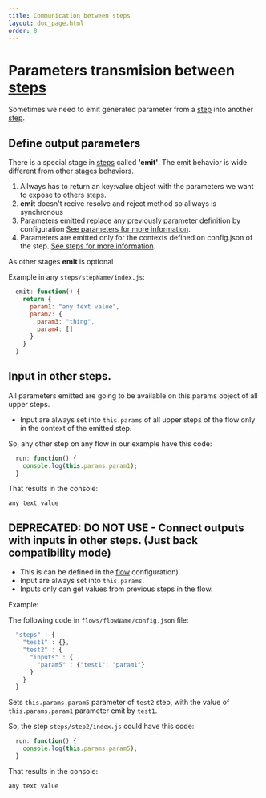 ```yaml
---
title: Communication between steps
layout: doc_page.html
order: 8
---
```


# Parameters transmision between [steps](./02-steps.md)

Sometimes we need to emit generated parameter from a [step](./02-steps.md) into another [step](./02-steps.md).

## Define output parameters

There is a special stage in [steps](./02-steps.md) called **'emit'**. The emit behavior is wide different from other stages behaviors.

   1. Allways has to return an key:value object with the parameters we want to expose to others steps.
   2. **emit** doesn't recive resolve and reject method so allways is synchronous
   3. Parameters emitted replace any previously parameter definition by configuration [See parameters for more information](./05-parameters.md).
   4. Parameters are emitted only for the contexts defined on config.json of the step. [See steps for more information](./02-steps.md).

As other stages **emit** is optional

Example in any `steps/stepName/index.js`:

```javascript
  emit: function() {
    return {
      param1: "any text value",
      param2: {
        param3: "thing",
        param4: []
      }
    }
  }
```

## Input in other steps.

All parameters emitted are going to be available on this.params object of all upper steps. 

- Input are always set into `this.params` of all upper steps of the flow only in the context of the emitted step.

So, any other step on any flow in our example have this code:

```javascript
  run: function() {
    console.log(this.params.param1);
  }
```

That results in the console:

```
any text value
```

## DEPRECATED: DO NOT USE - Connect outputs with inputs in other steps. (Just back compatibility mode)

- This is can be defined in the [flow](./03-flow.md) configuration).
- Input are always set into `this.params`.
- Inputs only can get values from previous steps in the flow.

Example:

The following code in `flows/flowName/config.json` file:

```javascript
  "steps" : {
    "test1" : {},
    "test2" : {
      "inputs" : {
        "param5" : {"test1": "param1"}
      }
    }
  }
```

Sets `this.params.param5` parameter of `test2` step, with the value of `this.params.param1` parameter emit by `test1`.

So, the step `steps/step2/index.js` could have this code:

```javascript
  run: function() {
    console.log(this.params.param5);
  }
```

That results in the console:

```
any text value
```
